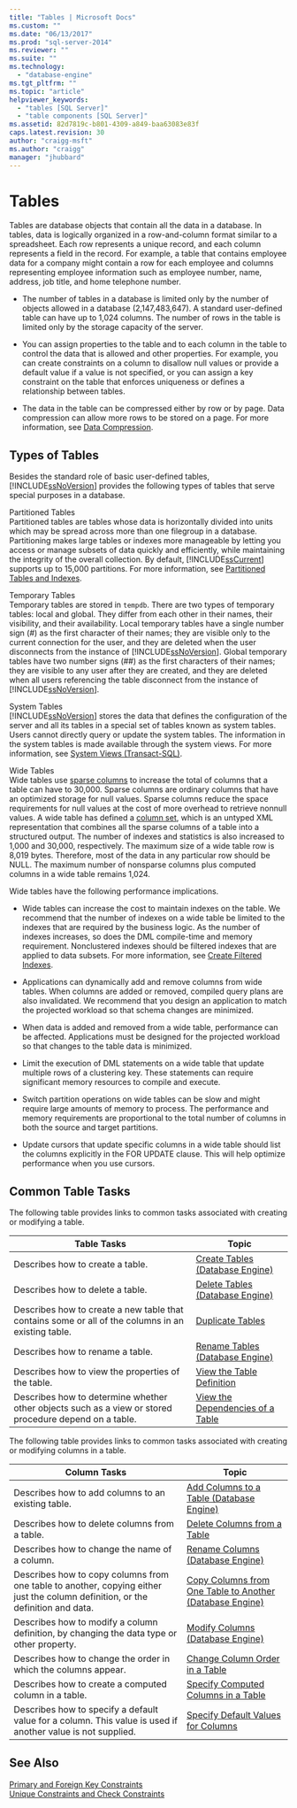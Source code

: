 ```yaml
---
title: "Tables | Microsoft Docs"
ms.custom: ""
ms.date: "06/13/2017"
ms.prod: "sql-server-2014"
ms.reviewer: ""
ms.suite: ""
ms.technology: 
  - "database-engine"
ms.tgt_pltfrm: ""
ms.topic: "article"
helpviewer_keywords: 
  - "tables [SQL Server]"
  - "table components [SQL Server]"
ms.assetid: 82d7819c-b801-4309-a849-baa63083e83f
caps.latest.revision: 30
author: "craigg-msft"
ms.author: "craigg"
manager: "jhubbard"
---
```

# Tables
  Tables are database objects that contain all the data in a database. In tables, data is logically organized in a row-and-column format similar to a spreadsheet. Each row represents a unique record, and each column represents a field in the record. For example, a table that contains employee data for a company might contain a row for each employee and columns representing employee information such as employee number, name, address, job title, and home telephone number.  
  
-   The number of tables in a database is limited only by the number of objects allowed in a database (2,147,483,647). A standard user-defined table can have up to 1,024 columns. The number of rows in the table is limited only by the storage capacity of the server.  
  
-   You can assign properties to the table and to each column in the table to control the data that is allowed and other properties. For example, you can create constraints on a column to disallow null values or provide a default value if a value is not specified, or you can assign a key constraint on the table that enforces uniqueness or defines a relationship between tables.  
  
-   The data in the table can be compressed either by row or by page. Data compression can allow more rows to be stored on a page. For more information, see [Data Compression](../relational-databases/data-compression/data-compression.md).  
  
## Types of Tables  
 Besides the standard role of basic user-defined tables, [!INCLUDE[ssNoVersion](../includes/ssnoversion-md.md)] provides the following types of tables that serve special purposes in a database.  
  
 Partitioned Tables  
 Partitioned tables are tables whose data is horizontally divided into units which may be spread across more than one filegroup in a database. Partitioning makes large tables or indexes more manageable by letting you access or manage subsets of data quickly and efficiently, while maintaining the integrity of the overall collection. By default, [!INCLUDE[ssCurrent](../includes/sscurrent-md.md)] supports up to 15,000 partitions. For more information, see [Partitioned Tables and Indexes](../../2014/database-engine/partitioned-tables-and-indexes.md).  
  
 Temporary Tables  
 Temporary tables are stored in `tempdb`. There are two types of temporary tables: local and global. They differ from each other in their names, their visibility, and their availability. Local temporary tables have a single number sign (#) as the first character of their names; they are visible only to the current connection for the user, and they are deleted when the user disconnects from the instance of [!INCLUDE[ssNoVersion](../includes/ssnoversion-md.md)]. Global temporary tables have two number signs (##) as the first characters of their names; they are visible to any user after they are created, and they are deleted when all users referencing the table disconnect from the instance of [!INCLUDE[ssNoVersion](../includes/ssnoversion-md.md)].  
  
 System Tables  
 [!INCLUDE[ssNoVersion](../includes/ssnoversion-md.md)] stores the data that defines the configuration of the server and all its tables in a special set of tables known as system tables. Users cannot directly query or update the system tables. The information in the system tables is made available through the system views. For more information, see [System Views &#40;Transact-SQL&#41;](~/t-sql/language-reference.md).  
  
 Wide Tables  
 Wide tables use [sparse columns](../../2014/database-engine/use-sparse-columns.md) to increase the total of columns that a table can have to 30,000. Sparse columns are ordinary columns that have an optimized storage for null values. Sparse columns reduce the space requirements for null values at the cost of more overhead to retrieve nonnull values. A wide table has defined a [column set](../../2014/database-engine/use-column-sets.md), which is an untyped XML representation that combines all the sparse columns of a table into a structured output. The number of indexes and statistics is also increased to 1,000 and 30,000, respectively. The maximum size of a wide table row is 8,019 bytes. Therefore, most of the data in any particular row should be NULL. The maximum number of nonsparse columns plus computed columns in a wide table remains 1,024.  
  
 Wide tables have the following performance implications.  
  
-   Wide tables can increase the cost to maintain indexes on the table. We recommend that the number of indexes on a wide table be limited to the indexes that are required by the business logic. As the number of indexes increases, so does the DML compile-time and memory requirement. Nonclustered indexes should be filtered indexes that are applied to data subsets. For more information, see [Create Filtered Indexes](../../2014/database-engine/create-filtered-indexes.md).  
  
-   Applications can dynamically add and remove columns from wide tables. When columns are added or removed, compiled query plans are also invalidated. We recommend that you design an application to match the projected workload so that schema changes are minimized.  
  
-   When data is added and removed from a wide table, performance can be affected. Applications must be designed for the projected workload so that changes to the table data is minimized.  
  
-   Limit the execution of DML statements on a wide table that update multiple rows of a clustering key. These statements can require significant memory resources to compile and execute.  
  
-   Switch partition operations on wide tables can be slow and might require large amounts of memory to process. The performance and memory requirements are proportional to the total number of columns in both the source and target partitions.  
  
-   Update cursors that update specific columns in a wide table should list the columns explicitly in the FOR UPDATE clause. This will help optimize performance when you use cursors.  
  
## Common Table Tasks  
 The following table provides links to common tasks associated with creating or modifying a table.  
  
|Table Tasks|Topic|  
|-----------------|-----------|  
|Describes how to create a table.|[Create Tables &#40;Database Engine&#41;](../../2014/database-engine/create-tables-database-engine.md)|  
|Describes how to delete a table.|[Delete Tables &#40;Database Engine&#41;](../../2014/database-engine/delete-tables-database-engine.md)|  
|Describes how to create a new table that contains some or all of the columns in an existing table.|[Duplicate Tables](../../2014/database-engine/duplicate-tables.md)|  
|Describes how to rename a table.|[Rename Tables &#40;Database Engine&#41;](../../2014/database-engine/rename-tables-database-engine.md)|  
|Describes how to view the properties of the table.|[View the Table Definition](../../2014/database-engine/view-the-table-definition.md)|  
|Describes how to determine whether other objects such as a view or stored procedure depend on a table.|[View the Dependencies of a Table](../../2014/database-engine/view-the-dependencies-of-a-table.md)|  
  
 The following table provides links to common tasks associated with creating or modifying columns in a table.  
  
|Column Tasks|Topic|  
|------------------|-----------|  
|Describes how to add columns to an existing table.|[Add Columns to a Table &#40;Database Engine&#41;](../../2014/database-engine/add-columns-to-a-table-database-engine.md)|  
|Describes how to delete columns from a table.|[Delete Columns from a Table](../../2014/database-engine/delete-columns-from-a-table.md)|  
|Describes how to change the name of a column.|[Rename Columns &#40;Database Engine&#41;](../../2014/database-engine/rename-columns-database-engine.md)|  
|Describes how to copy columns from one table to another, copying either just the column definition, or the definition and data.|[Copy Columns from One Table to Another &#40;Database Engine&#41;](../../2014/database-engine/copy-columns-from-one-table-to-another-database-engine.md)|  
|Describes how to modify a column definition, by changing the data type or other property.|[Modify Columns &#40;Database Engine&#41;](../../2014/database-engine/modify-columns-database-engine.md)|  
|Describes how to change the order in which the columns appear.|[Change Column Order in a Table](../../2014/database-engine/change-column-order-in-a-table.md)|  
|Describes how to create a computed column in a table.|[Specify Computed Columns in a Table](../../2014/database-engine/specify-computed-columns-in-a-table.md)|  
|Describes how to specify a default value for a column. This value is used if another value is not supplied.|[Specify Default Values for Columns](../../2014/database-engine/specify-default-values-for-columns.md)|  
  
## See Also  
 [Primary and Foreign Key Constraints](../../2014/database-engine/primary-and-foreign-key-constraints.md)   
 [Unique Constraints and Check Constraints](../../2014/database-engine/unique-constraints-and-check-constraints.md)  
  
  